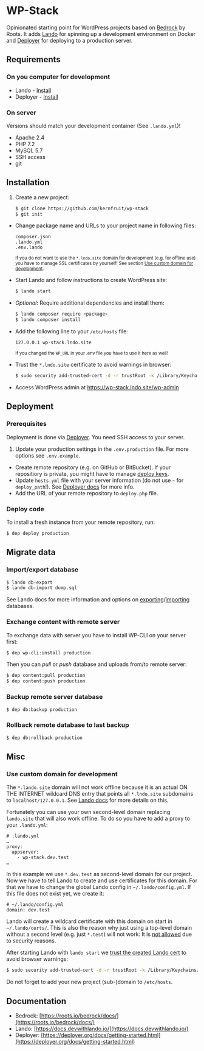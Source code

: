 # WP-Stack

Opinionated starting point for WordPress projects based on [Bedrock](https://roots.io/bedrock/) by Roots. It adds [Lando](https://docs.devwithlando.io/) for spinning up a development environment on Docker and [Deployer](https://deployer.org/) for deploying to a production server.

## Requirements

### On you computer for development
* Lando - [Install](https://docs.devwithlando.io/installation/system-requirements.html)
* Deployer - [Install](https://deployer.org/docs/getting-started.html)

### On server

Versions should match your development container (See `.lando.yml`)!

* Apache 2.4
* PHP 7.2
* MySQL 5.7
* SSH access
* git

## Installation

1. Create a new project:
    ```sh
    $ git clone https://github.com/kernfruit/wp-stack
    $ git init
    ```

- Change package name and URLs to your project name in following files:
  ```
  composer.json
  .lando.yml
  .env.lando
  ```
  <small>If you do not want to use the `*.lndo.site` domain for development (e.g. for offline use) you have to manage SSL certificates by yourself! See section [Use custom domain for development](#use-custom-domain-for-development).</small>

- Start Lando and follow instructions to create WordPress site:
    ```sh
    $ lando start
    ```
- *Optional*: Require additional dependencies and install them:
    ```sh
    $ lando composer require <package>
    $ lando composer install
    ```
- Add the following line to your `/etc/hosts` file:
  ```
  127.0.0.1 wp-stack.lndo.site
  ```
  <small>If you changed the `WP_URL` in your .env file you have to use it here as well!</small>

- Trust the `*.lndo.site` certificate to avoid warnings in browser:
  ```sh
  $ sudo security add-trusted-cert -d -r trustRoot -k /Library/Keychains/System.keychain ~/.lando/certs/lndo.site.pem
  ```

- Access WordPress admin at https://wp-stack.lndo.site/wp-admin

## Deployment

### Prerequisites

Deployment is done via [Deployer](https://deployer.org/). You need SSH access to your server.

1. Update your production settings in the `.env.production` file. For more options see `.env.example`.
- Create remote repository (e.g. on GitHub or BitBucket). If your repositiory is private, you might have to manage [deploy keys](https://deployer.org/docs/advanced/deploy-and-git.html#deploy-keys).
- Update `hosts.yml` file with your server information (do not use `~` for `deploy_path`!). See [Deployer docs](https://deployer.org/docs/hosts.html) for more info.
- Add the URL of your remote repository to `deploy.php` file.

### Deploy code

To install a fresh instance from your remote repository, run:

```sh
$ dep deploy production
```

## Migrate data

### Import/export database

```sh
$ lando db-export
$ lando db-import dump.sql
```

See Lando docs for more information and options on [exporting](https://docs.devwithlando.io/guides/db-export.html)/[importing](https://docs.devwithlando.io/guides/db-import.html) databases.

### Exchange content with remote server

To exchange data with server you have to install WP-CLI on your server first:

```sh
$ dep wp-cli:install production
```

Then you can *pull* or *push* database and uploads from/to remote server:

```sh
$ dep content:pull production
$ dep content:push production
```

### Backup remote server database

```sh
$ dep db:backup production
```

### Rollback remote database to last backup

```sh
$ dep db:rollback production
```

## Misc

### Use custom domain for development

The `*.lando.site` domain will not work offline because it is an actual ON THE INTERNET wildcard DNS entry that points all `*.lndo.site` subdomains to `localhost/127.0.0.1`. See [Lando docs](https://docs.devwithlando.io/config/proxy.html) for more details on this.

Fortunately you can use your own second-level domain replacing `lando.site` that will also work offline. To do so you have to add a proxy to your `.lando.yml`:

```
# .lando.yml
…
proxy:
  appserver:
    - wp-stack.dev.test
…
```

In this example we use `*.dev.test` as second-level domain for our project. Now we have to tell Lando to create and use certificates for this domain. For that we have to change the global Lando config in `~/.lando/config.yml`. If this file does not exist yet, we create it:

```
# ~/.lando/config.yml
domain: dev.test
```

Lando will create a wildcard certificate with this domain on start in `~/.lando/certs/`. This is also the reason why just using a top-level domain without a second level (e.g. just `*.test`) will not work: It is [not allowed](https://en.m.wikipedia.org/wiki/Wildcard_certificate#Limitations) due to security reasons.

After starting Lando with `lando start` we [trust the created Lando cert](https://docs.devwithlando.io/config/security.html#trusting-the-ca) to avoid browser warnings:

```sh
$ sudo security add-trusted-cert -d -r trustRoot -k /Library/Keychains/System.keychain ~/.lando/certs/dev.test.pem
```

Do not forget to add your new project (sub-)domain to `/etc/hosts`.

## Documentation

- Bedrock: [https://roots.io/bedrock/docs/](https://roots.io/bedrock/docs/)
- Lando: [https://docs.devwithlando.io/](https://docs.devwithlando.io/)
- Deployer: [https://deployer.org/docs/getting-started.html](https://deployer.org/docs/getting-started.html)
